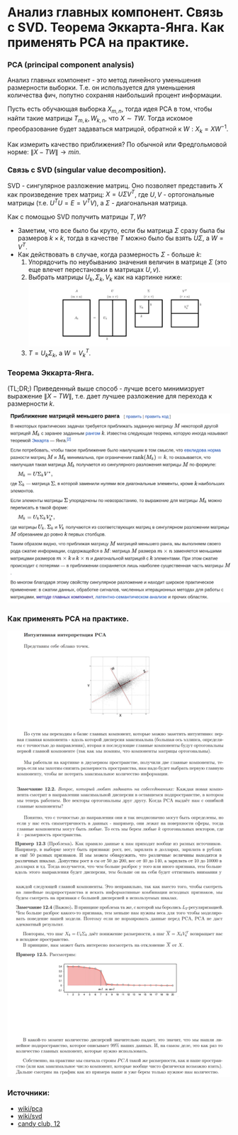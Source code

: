 # Анализ главных компонент. Связь с SVD. Теорема Эккарта-Янга. Как применять PCA на практике.

### PCA (principal component analysis)

Анализ главных компонент - это метод линейного уменьшения размерности выборки. Т.е. он используется для уменьшения количества фич, попутно сохраняя наибольший процент информации. 

Пусть есть обучающая выборка $X_{m,n}$, тогда идея PCA в том, чтобы найти такие матрицы $T_{m,k},W_{k,n}$, что
$X \sim TW$. Тогда искомое преобразование будет задаваться матрицой, обратной к $W: X_k=XW^{-1}$.

Как измерить качество приближения? По обычной или Фредгольмовой норме: $\|X-TW\|\rightarrow min$.

### Связь с SVD (singular value decomposition).
SVD - сингулярное разложение матриц. Оно позволяет представить $X$ как произведение трех матриц: $X=U\Sigma V^T$, где $U,V$ - ортогональные матрицы (т.е. $U^TU=E=V^TV$), а $\Sigma$ - диагональная матрица.

Как с помощью SVD получить матрицы $T,W$?  
- Заметим, что все было бы круто, если бы матрица $\Sigma$ сразу была бы размеров $k \times k$, тогда в качестве $T$ можно было бы взять $U\Sigma$, а $W = V^T$.
- Как действовать в случае, когда размерность $\Sigma$ - больше $k$:  
    1. Упорядочить по неубыванию значения величин в матрице $\Sigma$ (это еще влечет перестановки в матрицах $U, v$). 
    2. Выбрать матрицы $U_k, \Sigma_k, V_k$ как на картинке ниже:  ![Alt text](/img/11.0.png)
    3. $T=U_k\Sigma_k$, а $W = V_k^T$.
### Теорема Эккарта-Янга.
(TL;DR;) Приведенный выше способ - лучше всего минимизрует выражение $\|X-TW\|$, т.е. дает лучшее разложение для перехода к размерности $k$.

![Alt text](/img/11.1.png)
### Как применять PCA на практике.
![Alt text](/img/11.2.png)
![Alt text](/img/11.3.png)
![Alt text](/img/11.4.png)
### Источники:
- [wiki/pca](https://en.wikipedia.org/wiki/Principal_component_analysis)
- [wiki/svd](https://ru.wikipedia.org/wiki/%D0%A1%D0%B8%D0%BD%D0%B3%D1%83%D0%BB%D1%8F%D1%80%D0%BD%D0%BE%D0%B5_%D1%80%D0%B0%D0%B7%D0%BB%D0%BE%D0%B6%D0%B5%D0%BD%D0%B8%D0%B5#%D0%9F%D1%80%D0%B8%D0%BB%D0%BE%D0%B6%D0%B5%D0%BD%D0%B8%D1%8F)
- [candy club, 12](./candy_club.pdf)
